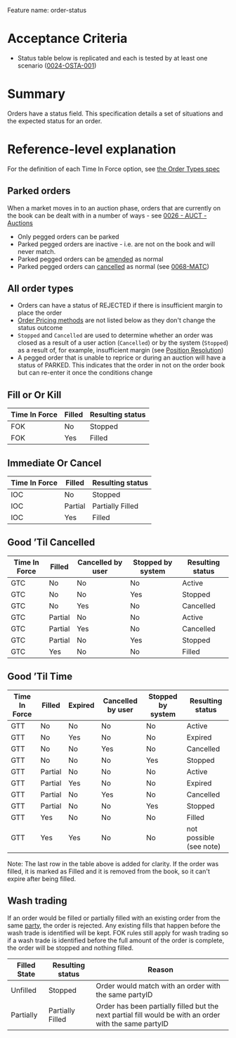Feature name: order-status

# Acceptance Criteria
- Status table below is replicated and each is tested by at least one scenario (<a name="0024-OSTA-001" href="#0024-OSTA-001">0024-OSTA-001</a>)

# Summary
Orders have a status field. This specification details a set of situations and the expected status for an order.

# Reference-level explanation
For the definition of each Time In Force option, see [the Order Types spec](./0014-ORDT-order_types.md#time-in-force--validity)

## Parked orders
When a market moves in to an auction phase, orders that are currently on the book can be dealt with in a number of ways - see [0026 - AUCT - Auctions](./0026-AUCT-auctions.md#upon-entering-auction-mode)

- Only pegged orders can be parked
- Parked pegged orders are inactive - i.e. are not on the book and will never match.
- Parked pegged orders can be [amended](./0004-AMND-amends.md) as normal
- Parked pegged orders can [cancelled](./0033-OCAN-cancel_orders.md) as normal (see [0068-MATC](./0068-MATC-matching_engine.md#0068-MATC-033))

## All order types
* Orders can have a status of REJECTED if there is insufficient margin to place the order
* [Order Pricing methods](./0014-ORDT-order_types.md) are not listed below as they don't change the status outcome
* `Stopped` and `Cancelled` are used to determine whether an order was closed as a result of a user action (`Cancelled`) or by the system (`Stopped`) as a result of, for example, insufficient margin (see [Position Resolution](./0012-POSR-position_resolution.md#position-resolution-algorithm))
* A pegged order that is unable to reprice or during an auction will have a status of PARKED. This indicates that the order in not on the order book but can re-enter it once the conditions change

## Fill or Or Kill
| Time In Force | Filled | Resulting status |
|---------------|--------|------------------|
|      FOK      |   No   |      Stopped     |
|      FOK      |   Yes  |      Filled      |


## Immediate Or Cancel
| Time In Force | Filled  | Resulting status |
|---------------|---------|------------------|
|      IOC      |    No   |      Stopped     |
|      IOC      | Partial |      Partially Filled      |
|      IOC      |   Yes   |  Filled |


## Good ’Til Cancelled
| Time In Force | Filled  | Cancelled by user | Stopped by system | Resulting status |
|---------------|---------|-------------------|-------------------|------------------|
|      GTC      |    No   |         No        |         No        |      Active      |
|      GTC      |    No   |         No        |        Yes        |      Stopped     |
|      GTC      |    No   |        Yes        |         No        |     Cancelled    |
|      GTC      | Partial |         No        |         No        |      Active      |
|      GTC      | Partial |        Yes        |         No        |     Cancelled    |
|      GTC      | Partial |         No        |        Yes        |      Stopped     |
|      GTC      |   Yes   |         No        |         No        |      Filled      |

## Good ’Til Time

| Time In Force | Filled  | Expired | Cancelled by user | Stopped by system | Resulting status |
|---------------|---------|---------|-------------------|-------------------|------------------|
|      GTT      |    No   |    No   |         No        |         No        |      Active      |
|      GTT      |    No   |   Yes   |         No        |         No        |      Expired     |
|      GTT      |    No   |    No   |        Yes        |         No        |     Cancelled    |
|      GTT      |    No   |    No   |         No        |        Yes        |      Stopped     |
|      GTT      | Partial |    No   |         No        |         No        |      Active      |
|      GTT      | Partial |   Yes   |         No        |         No        |      Expired     |
|      GTT      | Partial |    No   |        Yes        |         No        |     Cancelled    |
|      GTT      | Partial |    No   |         No        |        Yes        |      Stopped     |
|      GTT      |   Yes   |    No   |         No        |         No        |      Filled      |
|      GTT      |   Yes   |   Yes   |         No        |         No        | not possible (see note) |

Note: The last row in the table above is added for clarity. If the order was filled, it is marked as Filled and it is removed from the book, so it can't expire after being filled.

## Wash trading
If an order would be filled or partially filled with an existing order from the same [party](./0017-PART-party.md), the order is rejected. Any existing fills that happen before the wash trade is identified will be kept. FOK rules still apply for wash trading so if a wash trade is identified before the full amount of the order is complete, the order will be stopped and nothing filled.

| Filled State | Resulting status | Reason |
|--------------|------------------|--------|
|   Unfilled   |     Stopped     | Order would match with an order with the same partyID |
|   Partially  |     Partially Filled     | Order has been partially filled but the next partial fill would be with an order with the same partyID |

